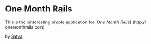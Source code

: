 # One Month Rails

This is the pinteresting simple application for 
[*One Month Rails*] (http:// onemonthrails.com)

by [Satya](http://vit.ac.in) 